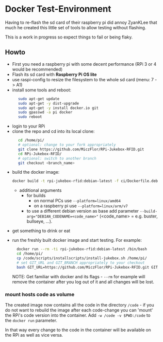# Docker Test-Environment

Having to re-flash the sd card of their raspberry pi did annoy ZyanKLee that much he created
this little set of tools to allow testing without flashing.

This is a work in progress so expect things to fail or being flaky.

## Howto

* First you need a raspberry pi with some decent performance (RPi 3 or 4 would be recommended)
* Flash its sd card with **Raspberry Pi OS lite**
* use raspi-config to resize the filesystem to the whole sd card (menu: 7 -> A1)
* install some tools and reboot:
```bash
      sudo apt-get update
      sudo apt-get -y dist-upgrade
      sudo apt-get -y install docker.io git
      sudo gpasswd -a pi docker
      sudo reboot
```
* login to your RPi
* clone the repo and cd into its local clone:
```bash
      cd /home/pi/
      # optional: change to your fork appropriately
      git clone https://github.com/MiczFlor/RPi-Jukebox-RFID.git
      cd RPi-Jukebox-RFID/
      # optional: switch to another branch
      git checkout <branch_name>
```
* build the docker image:
    ```bash
    docker build -t rpi-jukebox-rfid:debian-latest -f ci/Dockerfile.debian --platform=linux/arm/v7 --target=code .
    ```
    * additional arguments
        * for builds
          - on normal PCs use `--platform=linux/amd64`
          - on a raspberry pi use `--platform=linux/arm/v7`
        * to use a different debian version as base add parameter `--build-arg="DEBIAN_CODENAME=<code_name>"` (<code_name> = e.g. buster, bullseye, ...).

* get something to drink or eat
* run the freshly built docker image and start testing. For example:
    ```bash
      docker run --rm -ti rpi-jukebox-rfid:debian-latest /bin/bash
      cd /home/pi/
      cp /code/scripts/installscripts/install-jukebox.sh /home/pi/
      # set GIT_URL and GIT_BRANCH appropriately to your checkout
      bash GIT_URL=https://github.com/MiczFlor/RPi-Jukebox-RFID.git GIT_BRANCH=main install-jukebox.sh
    ```

    NOTE: Get familiar with docker and its flags - `--rm` for example will remove the
          container after you log out of it and all changes will be lost.

### mount hosts code as volume

The created image now contains all the code in the directory `/code` - if you do not want to rebuild the image after each code-change you can 'mount' the RPi's code version into the container. 
Add `-w /code -v $PWD:/code` to the `docker run` parameter.

In that way every change to the code in the container will be available on the RPi as well as vice versa.
